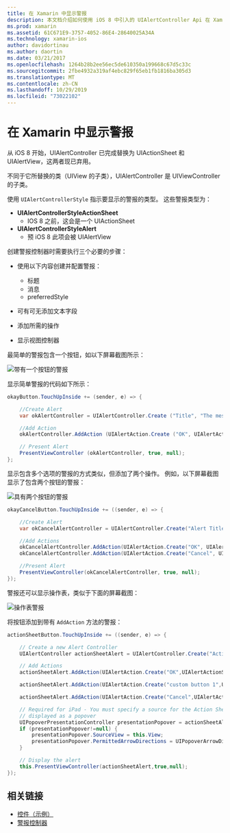 ```yaml
---
title: 在 Xamarin 中显示警报
description: 本文档介绍如何使用 iOS 8 中引入的 UIAlertController Api 在 Xamarin 中显示警报。
ms.prod: xamarin
ms.assetid: 61C671E9-3757-4052-86E4-28640025A34A
ms.technology: xamarin-ios
author: davidortinau
ms.author: daortin
ms.date: 03/21/2017
ms.openlocfilehash: 1264b28b2ee56ec5de610350a199668c67d5c33c
ms.sourcegitcommit: 2fbe4932a319af4ebc829f65eb1fb1816ba305d3
ms.translationtype: MT
ms.contentlocale: zh-CN
ms.lasthandoff: 10/29/2019
ms.locfileid: "73022102"
---
```

# <a name="displaying-alerts-in-xamarinios"></a>在 Xamarin 中显示警报

从 iOS 8 开始，UIAlertController 已完成替换为 UIActionSheet 和 UIAlertView，这两者现已弃用。

不同于它所替换的类（UIView 的子类），UIAlertController 是 UIViewController 的子类。

使用 `UIAlertControllerStyle` 指示要显示的警报的类型。 这些警报类型为：

- **UIAlertControllerStyleActionSheet**
  - IOS 8 之前，这会是一个 UIActionSheet
- **UIAlertControllerStyleAlert**
  - 预 iOS 8 此项会被 UIAlertView 

创建警报控制器时需要执行三个必要的步骤：

- 使用以下内容创建并配置警报：
  - 标题
  - 消息
  - preferredStyle

- 可有可无添加文本字段
- 添加所需的操作
- 显示视图控制器

最简单的警报包含一个按钮，如以下屏幕截图所示：

 ![带有一个按钮的警报](alerts-images/alert1.png)

显示简单警报的代码如下所示：

```csharp
okayButton.TouchUpInside += (sender, e) => {

    //Create Alert
    var okAlertController = UIAlertController.Create ("Title", "The message", UIAlertControllerStyle.Alert);

    //Add Action
    okAlertController.AddAction (UIAlertAction.Create ("OK", UIAlertActionStyle.Default, null));

    // Present Alert
    PresentViewController (okAlertController, true, null);
};
```

显示包含多个选项的警报的方式类似，但添加了两个操作。 例如，以下屏幕截图显示了包含两个按钮的警报：

 ![具有两个按钮的警报](alerts-images/alert2.png)

```csharp
okayCancelButton.TouchUpInside += ((sender, e) => {

    //Create Alert
    var okCancelAlertController = UIAlertController.Create("Alert Title", "Choose from two buttons", UIAlertControllerStyle.Alert);

    //Add Actions
    okCancelAlertController.AddAction(UIAlertAction.Create("OK", UIAlertActionStyle.Default, alert => Console.WriteLine ("Okay was clicked")));
    okCancelAlertController.AddAction(UIAlertAction.Create("Cancel", UIAlertActionStyle.Cancel, alert => Console.WriteLine ("Cancel was clicked")));

    //Present Alert
    PresentViewController(okCancelAlertController, true, null);
});
```

警报还可以显示操作表，类似于下面的屏幕截图：

 ![操作表警报](alerts-images/alert3.png)

将按钮添加到带有 `AddAction` 方法的警报：

```csharp
actionSheetButton.TouchUpInside += ((sender, e) => {

    // Create a new Alert Controller
    UIAlertController actionSheetAlert = UIAlertController.Create("Action Sheet", "Select an item from below", UIAlertControllerStyle.ActionSheet);

    // Add Actions
    actionSheetAlert.AddAction(UIAlertAction.Create("OK",UIAlertActionStyle.Default, (action) => Console.WriteLine ("Item One pressed.")));

    actionSheetAlert.AddAction(UIAlertAction.Create("custom button 1",UIAlertActionStyle.Default, (action) => Console.WriteLine ("Item Two pressed.")));

    actionSheetAlert.AddAction(UIAlertAction.Create("Cancel",UIAlertActionStyle.Cancel, (action) => Console.WriteLine ("Cancel button pressed.")));

    // Required for iPad - You must specify a source for the Action Sheet since it is
    // displayed as a popover
    UIPopoverPresentationController presentationPopover = actionSheetAlert.PopoverPresentationController;
    if (presentationPopover!=null) {
        presentationPopover.SourceView = this.View;
        presentationPopover.PermittedArrowDirections = UIPopoverArrowDirection.Up;
    }

    // Display the alert
    this.PresentViewController(actionSheetAlert,true,null);
});
```

## <a name="related-links"></a>相关链接

- [控件（示例）](https://docs.microsoft.com/samples/xamarin/ios-samples/controls)
- [警报控制器](https://github.com/xamarin/recipes/tree/master/Recipes/ios/standard_controls/alertcontroller)
